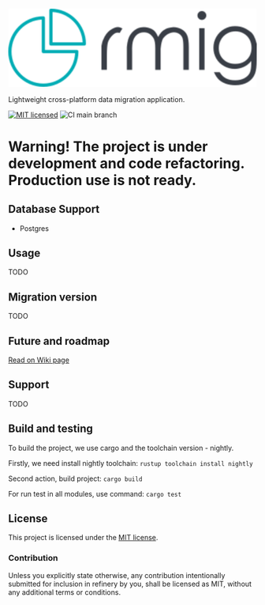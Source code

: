 ![Logo](assets/logo.svg)

Lightweight cross-platform data migration application.

[![MIT licensed][mit-badge]][mit-url]
![CI main branch][ci-main-badge]

[mit-badge]: https://img.shields.io/badge/license-MIT-blue.svg

[mit-url]: LICENSE

[ci-main-badge]: https://github.com/SinmoWay/rmig/actions/workflows/rmig-build-and-test.yml/badge.svg?branch=main

# Warning! The project is under development and code refactoring. Production use is not ready.

## Database Support

* Postgres

## Usage

TODO

## Migration version

TODO

## Future and roadmap

[Read on Wiki page](https://github.com/SinmoWay/rmig/wiki/Roadmap)

## Support

TODO

## Build and testing

To build the project, we use cargo and the toolchain version - nightly.

Firstly, we need install nightly toolchain:
``
rustup toolchain install nightly
``

Second action, build project:
``
cargo build
``

For run test in all modules, use command:
``
cargo test
``

## License

This project is licensed under the [MIT license](LICENSE).

### Contribution

Unless you explicitly state otherwise, any contribution intentionally submitted for inclusion in refinery by you, shall
be licensed as MIT, without any additional terms or conditions.